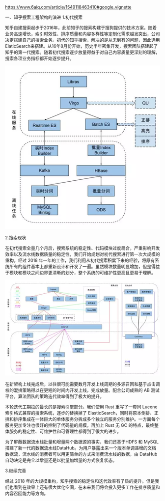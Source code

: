 https://www.6aiq.com/article/1549118463410#google_vignette

一、知乎搜索工程架构的演进
1.初代搜索


知乎自建搜索起步于2016年，此前知乎的搜索构建于搜狗提供的技术方案。随着业务高速增长，索引时效性、排序质量和内容多样性等定制化需求越发突出，公司决定搭建自己的搜索业务。初代的知乎搜索，解决的是从无到有的问题，因此选用ElaticSearch来搭建。从16年8月份开始，历史半年密集开发，搜索团队搭建起了知乎的第一代搜索。随着初代搜索逐步放量得益于对自己内容质量更深刻的理解，搜索各项业务指标都开始逐步提升。

![zhihu-old.webp](./zhihu-old.webp)

2.搜索现状


在初代搜索全量几个月后，搜索系统的稳定性、代码模块过度耦合，严重影响开发效率以及流水线数据质量的稳定性，我们开始规划对初代搜索进行第一次大规模的重构。经过 2018 年一年的工作，我们利用从初代搜索积累下来的经验，将原有系统所有的组件基本上都重新设计和开发了一遍。虽然模块数量明显增加，但是得益于模块和模块之间边界更清晰的划分，整个系统的可维护性更高且更易于理解。

![zhihu.png](./zhihu.png)

在新架构上线完成后，以往很可能需要数月开发上线周期的多源召回和基于点击调权的混排策略得以在更短的时间内开发上线，完成放量。配合公司成熟的 AB 测试平台，算法团队的策略迭代效率得到了极大的提升。


本轮迭代工期拉的最长的是搜索引擎部分。我们使用 Rust 重写了一套同 Lucene 索引格式兼容的搜索系统，逐步的替换掉了 ElasticSearch，同时将原本倒排、正排和排序集成在一体巨大的单体服务分拆成多个独立的服务分别维护。一方面每个服务更加专注也很好的控制了代码量的规模，再加上 Rust 无 GC 的特点，最终整体服务的稳定性、可维护性和可管理性都得到了很大的进步。

为了屏蔽数据流水线批量和增量两个数据源的事实，我们还基于HDFS 和 MySQL 搭建了新一代的数据流水线DataHub。为用户暴露出来一个版本单调递增的文档数据流，流水线的消费者可以用更简单的方式来消费流水线的数据，由 DataHub 自动决定是完全以增量还是以批量加增量的方式恢复状态。

3.继续完善

经过 2018 年的大规模重构，知乎搜索的稳定性和迭代效率有了质的提升。但是我们也看到在效果上还有很大优化空间，在未来我们将会投入更多工作在排序质量和内容召回能力等方向。